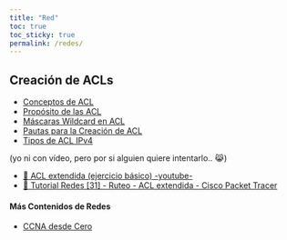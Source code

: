 ```yaml
---
title: "Red"
toc: true
toc_sticky: true
permalink: /redes/
---
```


## Creación de ACLs

- [Conceptos de ACL](https://ccnadesdecero.es/ccna-3/#Modulo_4_Conceptos_de_ACL_%7C_CCNA_3_v7)
- [Propósito de las ACL](https://ccnadesdecero.es/proposito-acl/)
- [Máscaras Wildcard en ACL](https://ccnadesdecero.es/mascaras-wildcard-acl/)
- [Pautas para la Creación de ACL](https://ccnadesdecero.es/pautas-para-crear-acl/)
- [Tipos de ACL IPv4](https://ccnadesdecero.es/tipos-acl-ipv4/)

(yo ni con vídeo, pero por si alguien quiere intentarlo.. 😹)
- [🎥 ACL extendida (ejercicio básico) -youtube-](https://www.youtube.com/watch?v=AuTZZ5KAWi4&ab_channel=videosCCNA)
- [🎥 Tutorial Redes [31] - Ruteo - ACL extendida - Cisco Packet Tracer](https://www.youtube.com/watch?v=sZNhtXSujZY)

#### Más Contenidos de Redes

- [CCNA desde Cero](https://ccnadesdecero.es/)